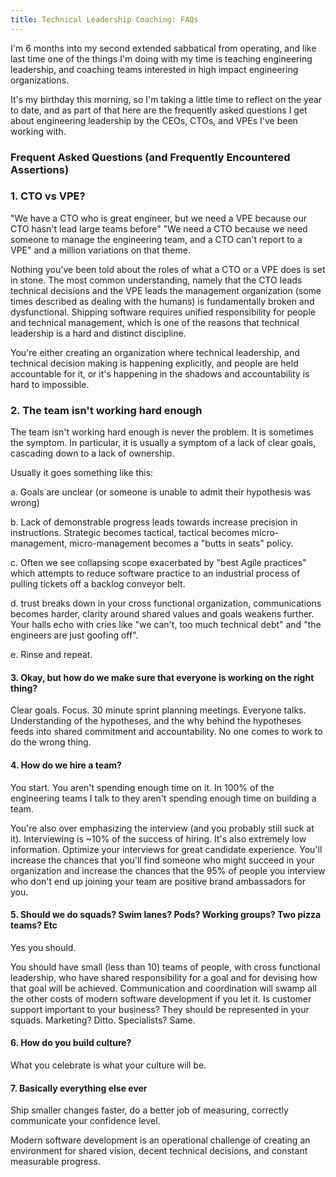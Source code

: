 ```yaml
---
title: Technical Leadership Coaching: FAQs
---
```

I'm 6 months into my second extended sabbatical from operating, and like last time one of the things I'm doing with my time is teaching engineering leadership, and coaching teams interested in high impact engineering organizations.

It's my birthday this morning, so I'm taking a little time to reflect on the year to date, and as part of that here are the frequently asked questions I get about engineering leadership by the CEOs, CTOs, and VPEs I've been working with.

### Frequent Asked Questions (and Frequently Encountered Assertions)

### 1. CTO vs VPE?

"We have a CTO who is great engineer, but we need a VPE because our CTO hasn't lead large teams before" "We need a CTO because we need someone to manage the engineering team, and a CTO can't report to a VPE" and a million variations on that theme.

Nothing you've been told about the roles of what a CTO or a VPE does is set in stone.  The most common understanding, namely that the CTO leads technical decisions and the VPE leads the management organization (some times described as dealing with the humans) is fundamentally broken and dysfunctional.  Shipping software requires unified responsibility for people and technical management, which is one of the reasons that technical leadership is a hard and distinct discipline.

You're either creating an organization where technical leadership, and technical decision making is happening explicitly, and people are held accountable for it, or it's happening in the shadows and accountability is hard to impossible.

### 2. The team isn't working hard enough

The team isn't working hard enough is never the problem.  It is sometimes the symptom.  In particular, it is usually a symptom of a lack of clear goals, cascading down to a lack of ownership.  

Usually it goes something like this:

  a. Goals are unclear (or someone is unable to admit their hypothesis was wrong)

  b. Lack of demonstrable progress leads towards increase precision in instructions. Strategic becomes tactical, tactical becomes micro-management, micro-management becomes a "butts in seats" policy.

  c. Often we see collapsing scope exacerbated by "best Agile practices" which attempts to reduce software practice to an industrial process of pulling tickets off a backlog conveyor belt.

  d. trust breaks down in your cross functional organization, communications becomes harder, clarity around shared values and goals weakens further. Your halls echo with cries like "we can't, too much technical debt" and "the engineers are just goofing off".

  e. Rinse and repeat.

#### 3. Okay, but how do we make sure that everyone is working on the right thing?

Clear goals.  Focus. 30 minute sprint planning meetings.  Everyone talks.  Understanding of the hypotheses, and the why behind the hypotheses feeds into shared commitment and accountability.  No one comes to work to do the wrong thing.

#### 4. How do we hire a team?

You start.  You aren't spending enough time on it.  In 100% of the engineering teams I talk to they aren't spending enough time on building a team.

You're also over emphasizing the interview (and you probably still suck at it). Interviewing is ~10% of the success of hiring.  It's also extremely low information. Optimize your interviews for great candidate experience. You'll increase the chances that you'll find someone who might succeed in your organization and increase the chances that the 95% of people you interview who don't end up joining your team are positive brand ambassadors for you. 

#### 5. Should we do squads? Swim lanes? Pods? Working groups? Two pizza teams? Etc

Yes you should.

You should have small (less than 10) teams of people, with cross functional leadership, who have shared responsibility for a goal and for devising how that goal will be achieved.  Communication and coordination will swamp all the other costs of modern software development if you let it. Is customer support important to your business? They should be represented in your squads.  Marketing? Ditto.  Specialists? Same.

#### 6. How do you build culture?

What you celebrate is what your culture will be. 

#### 7. Basically everything else ever

Ship smaller changes faster, do a better job of measuring, correctly communicate your confidence level. 

Modern software development is an operational challenge of creating an environment for shared vision, decent technical decisions, and constant measurable progress.


